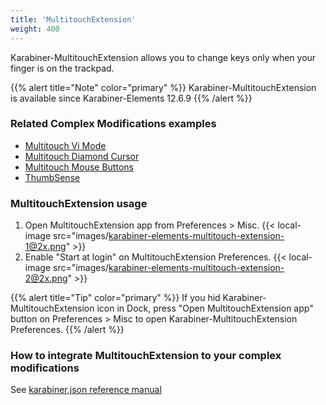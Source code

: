 ```yaml
---
title: 'MultitouchExtension'
weight: 400
---
```


Karabiner-MultitouchExtension allows you to change keys only when your finger is on the trackpad.

{{% alert title="Note" color="primary" %}}
Karabiner-MultitouchExtension is available since Karabiner-Elements 12.6.9
{{% /alert %}}

### Related Complex Modifications examples

-   [Multitouch Vi Mode](https://ke-complex-modifications.pqrs.org/#multitouch_vi_mode)
-   [Multitouch Diamond Cursor](https://ke-complex-modifications.pqrs.org/#multitouch_diamond_cursor)
-   [Multitouch Mouse Buttons](https://ke-complex-modifications.pqrs.org/#multitouch_mouse_buttons)
-   [ThumbSense](https://ke-complex-modifications.pqrs.org/#thumbsense)

### MultitouchExtension usage

1.  Open MultitouchExtension app from Preferences > Misc.
    {{< local-image src="images/karabiner-elements-multitouch-extension-1@2x.png" >}}
2.  Enable "Start at login" on MultitouchExtension Preferences.
    {{< local-image src="images/karabiner-elements-multitouch-extension-2@2x.png" >}}

{{% alert title="Tip" color="primary" %}}
If you hid Karabiner-MultitouchExtension icon in Dock,
press "Open MultitouchExtension app" button on Preferences > Misc to open Karabiner-MultitouchExtension Preferences.
{{% /alert %}}

### How to integrate MultitouchExtension to your complex modifications

See [karabiner.json reference manual](../../../json/extra/multitouch-extension/)
